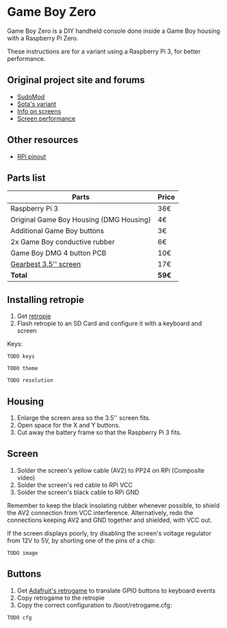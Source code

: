 # Game Boy Zero

Game Boy Zero is a DIY handheld console done inside a Game Boy housing with a Raspberry Pi Zero.

These instructions are for a variant using a Raspberry Pi 3, for better performance.

## Original project site and forums

- [SudoMod](https://sudomod.com/)
- [Sota's variant](https://sudomod.com/forum/viewtopic.php?f=9&t=1615)
- [Info on screens](https://www.sudomod.com/forum/viewtopic.php?f=8&t=15&hilit=gearbest&start=520)
- [Screen performance](https://www.sudomod.com/forum/viewtopic.php?f=8&t=2850)

## Other resources

- [RPi pinout](http://pinout.xyz)

## Parts list

| Parts                                   | Price   |
| --------------------------------------- | ------- |
| Raspberry Pi 3                          | 36€     |
| Original Game Boy Housing (DMG Housing) | 4€      |
| Additional Game Boy buttons             | 3€      |
| 2x Game Boy conductive rubber           | 6€      |
| Game Boy DMG 4 button PCB               | 10€     |
| [Gearbest 3.5'' screen](https://www.gearbest.com/development-boards/pp_29447.html) | 17€ |
| **Total**                               | **59€** |

## Installing retropie

1. Get [retropie](https://retropie.org.uk/)
2. Flash retropie to an SD Card and configure it with a keyboard and screen

Keys:

`TODO keys`

`TODO theme`

`TODO resolution`

## Housing

1. Enlarge the screen area so the 3.5'' screen fits.
2. Open space for the X and Y buttons.
3. Cut away the battery frame so that the Raspberry Pi 3 fits.

## Screen

1. Solder the screen's yellow cable (AV2) to PP24 on RPi (Composite video)
2. Solder the screen's red cable to RPi VCC
3. Solder the screen's black cable to RPi GND

Remember to keep the black insolating rubber whenever possible, to shield the AV2 connection from VCC interference.
Alternatively, redo the connections keeping AV2 and GND together and shielded, with VCC out.

If the screen displays poorly, try disabling the screen's voltage regulator from 12V to 5V, by shorting one of the pins of a chip:

`TODO image`

## Buttons

1. Get [Adafruit's retrogame](https://github.com/adafruit/Adafruit-Retrogame) to translate GPIO buttons to keyboard events
2. Copy retrogame to the retropie
3. Copy the correct configuration to /boot/retrogame.cfg:

`TODO cfg`
